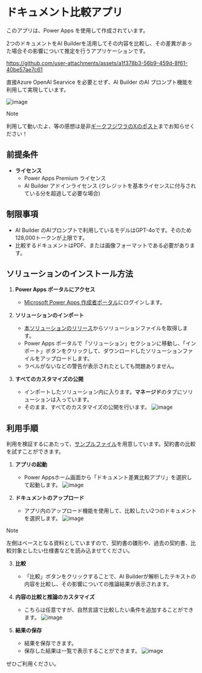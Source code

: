 # ドキュメント比較アプリ

このアプリは、Power Apps を使用して作成されています。

2つのドキュメントをAI Builderを活用してその内容を比較し、その差異があった場合その影響について推定を行うアプリケーションです。

https://github.com/user-attachments/assets/a1f378b3-56b9-459d-8f61-40be57ae7c61

直接Azure OpenAI Searvice を必要とせず、AI Builder のAI プロンプト機能を利用して実現しています。

![image](https://github.com/user-attachments/assets/83045f46-7647-4e60-9aba-92af0c762771)


> [!Note]
> 利用して動いたよ、等の感想は是非[ギークフジワラのXのポスト](https://x.com/geekfujiwara/status/1821840041846731046)までお知らせください！

## 前提条件

- **ライセンス**
  - Power Apps Premium ライセンス 
  - AI Builder アドインライセンス (クレジットを基本ライセンスに付与されている分を超過して必要な場合)

## 制限事項

- AI Builder のAIプロンプトで利用しているモデルはGPT-4oです。そのため128,000トークンが上限です。
- 比較するドキュメントはPDF、または画像フォーマットである必要があります。

## ソリューションのインストール方法

1. **Power Apps ポータルにアクセス**
   - [Microsoft Power Apps 作成者ポータル](https://make.powerapps.com/)にログインします。

2. **ソリューションのインポート**
   - [本ソリューションのリリース](https://github.com/geekfujiwara/DocCompare/releases)からソリューションファイルを取得します。
   - Power Apps ポータルで「ソリューション」セクションに移動し、「インポート」ボタンをクリックして、ダウンロードしたソリューションファイルをアップロードします。
   - ラベルがないなどの警告が表示されたとしても問題ありません。

3. **すべてのカスタマイズの公開**
   - インポートしたソリューション内に入ります。**マネージド**のタブにソリューションは入っています。
   - そのまま、すべてのカスタマイズの公開を行います。
![image](https://github.com/user-attachments/assets/0ac7f4bb-287f-4e97-813b-d7452577f078)

## 利用手順

利用を検証するにあたって、[サンプルファイル](https://github.com/geekfujiwara/DocCompare/releases/tag/SampleFiles)を用意しています。契約書の比較を試すことができます。

1. **アプリの起動**
   - Power Appsホーム画面から「ドキュメント差異比較アプリ」を選択して起動します。
![image](https://github.com/user-attachments/assets/3f03c347-ea9f-4900-8c62-a9763d3bfec2)


2. **ドキュメントのアップロード**
   - アプリ内のアップロード機能を使用して、比較したい2つのドキュメントを選択します。
![image](https://github.com/user-attachments/assets/b3702dd8-0561-463b-b3b5-e96a1f12f058)

> [!Note]
> 左側はベースとなる資料としていますので、契約書の雛形や、過去の契約書、比較対象としたい仕様書などを読み込ませてください。

3. **比較**
   - 「比較」ボタンをクリックすることで、AI Builderが解析したテキストの内容を比較し、その影響についての推論結果が表示されます。

4. **内容の比較と推論のカスタマイズ**
   - こちらは任意ですが、自然言語で比較したい条件を追加することができます。
![image](https://github.com/user-attachments/assets/4afbd4c8-6bd9-4f40-b1f4-ddf758c1d49f)

5. **結果の保存**
   - 結果を保存できます。
   - 保存した結果は一覧で表示することができます。
![image](https://github.com/user-attachments/assets/8db587a5-07e8-4c3c-88e2-fff09e6e7d87)

ぜひご利用ください。
